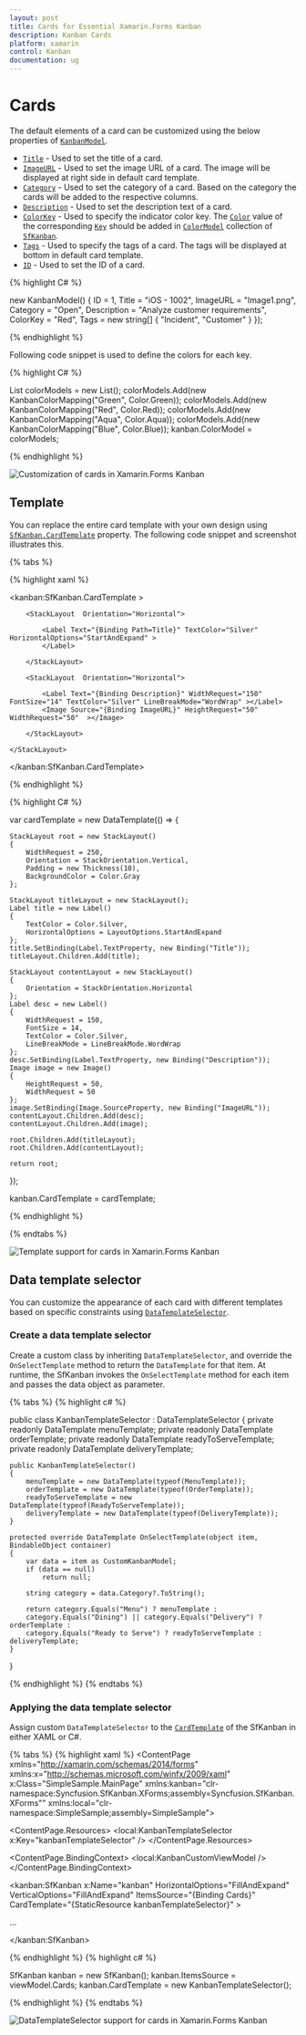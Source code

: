 ```yaml
---
layout: post
title: Cards for Essential Xamarin.Forms Kanban
description: Kanban Cards
platform: xamarin
control: Kanban
documentation: ug
---
```


# Cards

The default elements of a card can be customized using the below properties of [`KanbanModel`](http://help.syncfusion.com/cr/cref_files/xamarin/Syncfusion.SfKanban.XForms~Syncfusion.SfKanban.XForms.KanbanModel.html).

* [`Title`](http://help.syncfusion.com/cr/cref_files/xamarin/Syncfusion.SfKanban.XForms~Syncfusion.SfKanban.XForms.KanbanModel~Title.html)         - Used to set the title of a card.
* [`ImageURL`](http://help.syncfusion.com/cr/cref_files/xamarin/Syncfusion.SfKanban.XForms~Syncfusion.SfKanban.XForms.KanbanModel~ImageURL.html)      - Used to set the image URL of a card. The image will be displayed at right side in default card template.
* [`Category`](http://help.syncfusion.com/cr/cref_files/xamarin/Syncfusion.SfKanban.XForms~Syncfusion.SfKanban.XForms.KanbanModel~Category.html)      - Used to set the category of a card. Based on the category the cards will be added to the respective columns. 
* [`Description`](http://help.syncfusion.com/cr/cref_files/xamarin/Syncfusion.SfKanban.XForms~Syncfusion.SfKanban.XForms.KanbanModel~Description.html)   - Used to set the description text of a card.
* [`ColorKey`](http://help.syncfusion.com/cr/cref_files/xamarin/Syncfusion.SfKanban.XForms~Syncfusion.SfKanban.XForms.KanbanModel~ColorKey.html)      - Used to specify the indicator color key. The [`Color`](https://help.syncfusion.com/cr/cref_files/xamarin/Syncfusion.SfKanban.XForms~Syncfusion.SfKanban.XForms.KanbanColorMapping~Color.html) value of the corresponding [`Key`](https://help.syncfusion.com/cr/cref_files/xamarin/Syncfusion.SfKanban.XForms~Syncfusion.SfKanban.XForms.KanbanColorMapping~Key.html) should be added in [`ColorModel`](http://help.syncfusion.com/cr/cref_files/xamarin/Syncfusion.SfKanban.XForms~Syncfusion.SfKanban.XForms.SfKanban~ColorModel.html) collection of [`SfKanban`](http://help.syncfusion.com/cr/cref_files/xamarin/Syncfusion.SfKanban.XForms~Syncfusion.SfKanban.XForms.SfKanban.html).
* [`Tags`](http://help.syncfusion.com/cr/cref_files/xamarin/Syncfusion.SfKanban.XForms~Syncfusion.SfKanban.XForms.KanbanModel~Tags.html)          - Used to specify the tags of a card. The tags will be displayed at bottom in default card template.
* [`ID`](http://help.syncfusion.com/cr/cref_files/xamarin/Syncfusion.SfKanban.XForms~Syncfusion.SfKanban.XForms.KanbanModel~ID.html)            - Used to set the ID of a card.

{% highlight C# %}

new KanbanModel()
{
    ID = 1,
    Title = "iOS - 1002",
    ImageURL = "Image1.png",
    Category = "Open",
    Description = "Analyze customer requirements",
    ColorKey = "Red",
    Tags = new string[] { "Incident", "Customer" }
});

{% endhighlight %}

Following code snippet is used to define the colors for each key.

{% highlight C# %}

List<KanbanColorMapping> colorModels = new List<KanbanColorMapping>();
colorModels.Add(new KanbanColorMapping("Green", Color.Green));
colorModels.Add(new KanbanColorMapping("Red", Color.Red));
colorModels.Add(new KanbanColorMapping("Aqua", Color.Aqua));
colorModels.Add(new KanbanColorMapping("Blue", Color.Blue));
kanban.ColorModel = colorModels;

{% endhighlight %}

![Customization of cards in Xamarin.Forms Kanban](SfKanban_images/CardCustomization.png)

## Template

You can replace the entire card template with your own design using [`SfKanban.CardTemplate`](http://help.syncfusion.com/cr/cref_files/xamarin/Syncfusion.SfKanban.XForms~Syncfusion.SfKanban.XForms.SfKanban~CardTemplate.html) property. The following code snippet and screenshot illustrates this.

{% tabs %}

{% highlight xaml %}

<kanban:SfKanban.CardTemplate >

<DataTemplate>
    <StackLayout WidthRequest="250" Orientation="Vertical" BackgroundColor="Gray" Padding="10,10,10,10"> 
        
        <StackLayout  Orientation="Horizontal"> 

            <Label Text="{Binding Path=Title}" TextColor="Silver" HorizontalOptions="StartAndExpand" >
            </Label>

        </StackLayout>      

        <StackLayout  Orientation="Horizontal"> 

            <Label Text="{Binding Description}" WidthRequest="150" FontSize="14" TextColor="Silver" LineBreakMode="WordWrap" ></Label>                    
            <Image Source="{Binding ImageURL}" HeightRequest="50" WidthRequest="50"  ></Image>

        </StackLayout>
        
    </StackLayout>
</DataTemplate>

</kanban:SfKanban.CardTemplate>

{% endhighlight %}

{% highlight C# %}

var cardTemplate = new DataTemplate(() =>
{

    StackLayout root = new StackLayout()
    {
        WidthRequest = 250,
        Orientation = StackOrientation.Vertical,
        Padding = new Thickness(10),
        BackgroundColor = Color.Gray
    };

    StackLayout titleLayout = new StackLayout();
    Label title = new Label()
    {
        TextColor = Color.Silver,
        HorizontalOptions = LayoutOptions.StartAndExpand
    };
    title.SetBinding(Label.TextProperty, new Binding("Title"));
    titleLayout.Children.Add(title);

    StackLayout contentLayout = new StackLayout()
    {
        Orientation = StackOrientation.Horizontal
    };
    Label desc = new Label()
    {
        WidthRequest = 150,
        FontSize = 14,
        TextColor = Color.Silver,
        LineBreakMode = LineBreakMode.WordWrap
    };
    desc.SetBinding(Label.TextProperty, new Binding("Description"));
    Image image = new Image()
    {
        HeightRequest = 50,
        WidthRequest = 50
    };
    image.SetBinding(Image.SourceProperty, new Binding("ImageURL"));
    contentLayout.Children.Add(desc);
    contentLayout.Children.Add(image);

    root.Children.Add(titleLayout);
    root.Children.Add(contentLayout);

    return root;

});

kanban.CardTemplate = cardTemplate;

{% endhighlight %}

{% endtabs %}

![Template support for cards in Xamarin.Forms Kanban](SfKanban_images/CardTemplate.png)

## Data template selector

You can customize the appearance of each card with different templates based on specific constraints using [`DataTemplateSelector`](https://docs.microsoft.com/en-us/dotnet/api/Xamarin.Forms.DataTemplateSelector/).

### Create a data template selector

Create a custom class by inheriting `DataTemplateSelector`, and override the `OnSelectTemplate` method to return the `DataTemplate` for that item. At runtime, the SfKanban invokes the `OnSelectTemplate` method for each item and passes the data object as parameter.

{% tabs %}
{% highlight c# %}

public class KanbanTemplateSelector : DataTemplateSelector
{
	private readonly DataTemplate menuTemplate;
	private readonly DataTemplate orderTemplate;
	private readonly DataTemplate readyToServeTemplate;
	private readonly DataTemplate deliveryTemplate;

	public KanbanTemplateSelector()
	{
		menuTemplate = new DataTemplate(typeof(MenuTemplate));
		orderTemplate = new DataTemplate(typeof(OrderTemplate));
		readyToServeTemplate = new DataTemplate(typeof(ReadyToServeTemplate));
		deliveryTemplate = new DataTemplate(typeof(DeliveryTemplate));
	}

	protected override DataTemplate OnSelectTemplate(object item, BindableObject container)
	{
		var data = item as CustomKanbanModel;
		if (data == null)
			return null;

		string category = data.Category?.ToString();

		return category.Equals("Menu") ? menuTemplate : 
		category.Equals("Dining") || category.Equals("Delivery") ? orderTemplate : 
		category.Equals("Ready to Serve") ? readyToServeTemplate : deliveryTemplate;
	}
}

{% endhighlight %}
{% endtabs %}

### Applying the data template selector

Assign custom `DataTemplateSelector` to the [`CardTemplate`](http://help.syncfusion.com/cr/cref_files/xamarin/Syncfusion.SfKanban.XForms~Syncfusion.SfKanban.XForms.SfKanban~CardTemplate.html) of the SfKanban in either XAML or C#.

{% tabs %}
{% highlight xaml %}
<ContentPage xmlns="http://xamarin.com/schemas/2014/forms"
             xmlns:x="http://schemas.microsoft.com/winfx/2009/xaml"
             x:Class="SimpleSample.MainPage"
             xmlns:kanban="clr-namespace:Syncfusion.SfKanban.XForms;assembly=Syncfusion.SfKanban.XForms""
             xmlns:local="clr-namespace:SimpleSample;assembly=SimpleSample">
             
  <ContentPage.Resources>
    <ResourceDictionary>
      <local:KanbanTemplateSelector x:Key="kanbanTemplateSelector" />
    </ResourceDictionary>
  </ContentPage.Resources>
  
  <ContentPage.BindingContext>
	  <local:KanbanCustomViewModel />
  </ContentPage.BindingContext>
			
  <kanban:SfKanban x:Name="kanban" HorizontalOptions="FillAndExpand"
				VerticalOptions="FillAndExpand" ItemsSource="{Binding Cards}"
				CardTemplate="{StaticResource kanbanTemplateSelector}" >
				
   ...
				
  </kanban:SfKanban>
      
</ContentPage>
{% endhighlight %}
{% highlight c# %}

SfKanban kanban = new SfKanban();
kanban.ItemsSource = viewModel.Cards;
kanban.CardTemplate = new KanbanTemplateSelector();
      
{% endhighlight %}
{% endtabs %}

![DataTemplateSelector support for cards in Xamarin.Forms Kanban](SfKanban_images/CardTemplateSelector.png)

